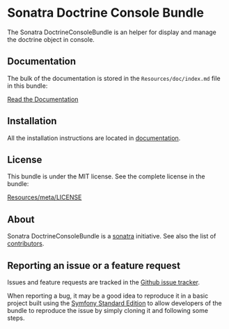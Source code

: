 Sonatra Doctrine Console Bundle
===============================

The Sonatra DoctrineConsoleBundle is an helper for display and manage the doctrine object
in console.

Documentation
-------------

The bulk of the documentation is stored in the `Resources/doc/index.md`
file in this bundle:

[Read the Documentation](Resources/doc/index.md)

Installation
------------

All the installation instructions are located in [documentation](Resources/doc/index.md).

License
-------

This bundle is under the MIT license. See the complete license in the bundle:

[Resources/meta/LICENSE](Resources/meta/LICENSE)

About
-----

Sonatra DoctrineConsoleBundle is a [sonatra](https://github.com/sonatra) initiative.
See also the list of [contributors](https://github.com/sonatra/SonatraDoctrineConsoleBundle/graphs/contributors).

Reporting an issue or a feature request
---------------------------------------

Issues and feature requests are tracked in the [Github issue tracker](https://github.com/sonatra/SonatraDoctrineConsoleBundle/issues).

When reporting a bug, it may be a good idea to reproduce it in a basic project
built using the [Symfony Standard Edition](https://github.com/symfony/symfony-standard)
to allow developers of the bundle to reproduce the issue by simply cloning it
and following some steps.
